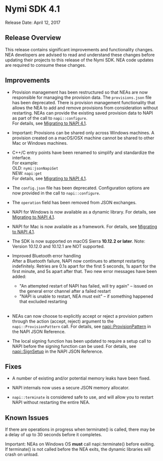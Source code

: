 # Nymi SDK 4.1 

Release Date: April 12, 2017

## Release Overview

This release contains significant improvements and functionality changes. NEA developers are advised to read and understand these changes before updating their projects to this release of the Nymi SDK. NEA code updates are required to consume these changes.

## Improvements

* Provision management has been restructured so that NEAs are now responsible for managing the provision data. The `provisions.json` file has been deprecated. There is provision management functionality that allows the NEA to add and remove provisions from consideration without restarting. NEAs can provide the existing saved provision data to NAPI as part of the call to `napi::configure`. <br>
For details, see [Migrating to NAPI 4.1](https://downloads.nymi.com/sdkDoc/latest/#migrating-to-napi-41).

* Important: Provisions can be shared only across Windows machines. A provision created on a macOS/OSX machine cannot be shared to other Mac or Windows machines.

* C++/C entry points have been renamed to simplify and standardize the interface.<br>
    For example:<br>
    OLD: `nymi:jsonNapiGet`<br>
    NEW: `napi:get`<br>
For details, see [Migrating to NAPI 4.1](https://downloads.nymi.com/sdkDoc/latest/#migrating-to-napi-41).

* The `config.json` file has been deprecated. Configuration options are now provided in the call to `napi::configure`.

* The `operation` field has been removed from JSON exchanges.

* NAPI for Windows is now available as a dynamic library. For details, see [Migrating to NAPI 4.1](https://downloads.nymi.com/sdkDoc/latest/#migrating-to-napi-41).

* NAPI for Mac is now available as a framework. For details, see [Migrating to NAPI 4.1](https://downloads.nymi.com/sdkDoc/latest/#migrating-to-napi-41).

* The SDK is now supported on macOS Sierra **10.12.2 or later**. 
   Note: Version 10.12.0 and 10.12.1 are NOT supported. 

* Improved Bluetooth error handling <BR>
    After a Bluetooth failure, NAPI now continues to attempt restarting indefinitely. Retries are 0.1s apart for the first 5 seconds, 1s apart for the first minute, and 5s apart after that. Two new error messages have been added:<br>
	* "An attempted restart of NAPI has failed, will try again" – issued on the general error channel after a failed restart
	* "NAPI is unable to restart, NEA must exit" – if something happened that excluded restarting<BR><BR>

* NEAs can now choose to explicitly accept or reject a provision pattern through the action (accept, reject) argument to the `napi::ProvisionPattern` call. For details, see [napi::ProvisionPattern](https://downloads.nymi.com/sdkDoc/latest/jsonreference/index.html) in the NAPI JSON Reference.

* The local signing function has been updated to require a setup call to NAPI before the signing function can be used. For details, see [napi::SignSetup](https://downloads.nymi.com/sdkDoc/latest/jsonreference/index.html) in the NAPI JSON Reference.


## Fixes

* A number of existing and/or potential memory leaks have been fixed.

* NAPI internals now uses a secure JSON memory allocator.

* `napi::terminate` is considered safe to use, and will allow you to restart NAPI without restarting the entire NEA.

## Known Issues

If there are operations in progress when terminate() is called, there may be a delay of up to 30 seconds before it completes.

Important: NEAs on Windows OS **must** call napi::terminate() before exiting. If terminate() is not called before the NEA exits, the dynamic libraries will crash on unload. 
